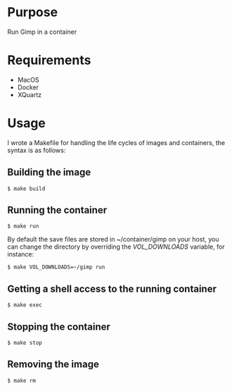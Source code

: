 # Purpose
Run Gimp in a container

# Requirements
* MacOS
* Docker
* XQuartz

# Usage
I wrote a Makefile for handling the life cycles of images and containers, the
syntax is as follows:

## Building the image
    $ make build

## Running the container
    $ make run

By default the save files are stored in ~/container/gimp on your host, you can
change the directory by overriding the *VOL_DOWNLOADS* variable, for instance:

    $ make VOL_DOWNLOADS=~/gimp run

## Getting a shell access to the running container
    $ make exec

## Stopping the container
    $ make stop

## Removing the image
    $ make rm

